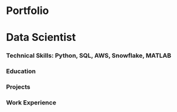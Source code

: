 # Portfolio
# Data Scientist

### Technical Skills: Python, SQL, AWS, Snowflake, MATLAB

### Education

### Projects

### Work Experience
